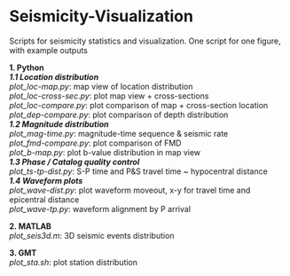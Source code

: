 # Seismicity-Visualization
Scripts for seismicity statistics and visualization. One script for one figure, with example outputs <br>

**1. Python** <br>
***1.1 Location distribution*** <br>
    *plot_loc-map.py*: map view of location distribution <br>
    *plot_loc-cross-sec.py*: plot map view + cross-sections <br>
    *plot_loc-compare.py*: plot comparison of map + cross-section location <br>
    *plot_dep-compare.py*: plot comparison of depth distribution <br>
***1.2 Magnitude distribution*** <br>
    *plot_mag-time.py*: magnitude-time sequence & seismic rate <br>
    *plot_fmd-compare.py*: plot comparison of FMD <br>
    *plot_b-map.py*: plot b-value distribution in map view <br>
***1.3 Phase / Catalog quality control*** <br>
    *plot_ts-tp-dist.py*: S-P time and P&S travel time ~ hypocentral distance <br>
***1.4 Waveform plots*** <br>
    *plot_wave-dist.py*: plot waveform moveout, x-y for travel time and epicentral distance <br>
    *plot_wave-tp.py*: waveform alignment by P arrival <br>

**2. MATLAB** <br>
    *plot_seis3d.m*: 3D seismic events distribution <br>

**3. GMT** <br>
    *plot_sta.sh*: plot station distribution <br>
